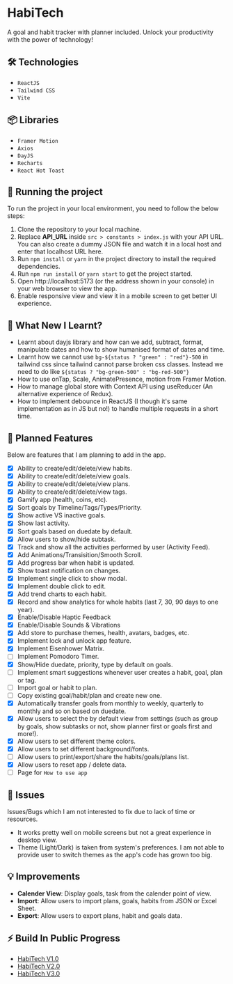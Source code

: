# HabiTech

A goal and habit tracker with planner included. Unlock your productivity with the power of technology!

## 🛠️ Technologies

- `ReactJS`
- `Tailwind CSS`
- `Vite`

## 📦 Libraries

- `Framer Motion`
- `Axios`
- `DayJS`
- `Recharts`
- `React Hot Toast`

## 🚦 Running the project

To run the project in your local environment, you need to follow the below steps:

1. Clone the repository to your local machine.
2. Replace **API_URL** inside `src > constants > index.js` with your API URL. You can also create a dummy JSON file and watch it in a local host and enter that localhost URL here.
3. Run `npm install` or `yarn` in the project directory to install the required dependencies.
4. Run `npm run install` or `yarn start` to get the project started.
5. Open http://localhost:5173 (or the address shown in your console) in your web browser to view the app.
6. Enable responsive view and view it in a mobile screen to get better UI experience.

## 🧠 What New I Learnt?

- Learnt about dayjs library and how can we add, subtract, format, manipulate dates and how to show humanised format of dates and time.
- Learnt how we cannot use `bg-${status ? "green" : "red"}-500` in tailwind css since tailwind cannot parse broken css classes. Instead we need to do like `${status ? "bg-green-500" : "bg-red-500"}`
- How to use onTap, Scale, AnimatePresence, motion from Framer Motion.
- How to manage global store with Context API using useReducer (An alternative experience of Redux).
- How to implement debounce in ReactJS (I though it's same implementation as in JS but no!) to handle multiple requests in a short time.

## 🚀 Planned Features

Below are features that I am planning to add in the app.

- [x] Ability to create/edit/delete/view habits.
- [x] Ability to create/edit/delete/view goals.
- [x] Ability to create/edit/delete/view plans.
- [x] Ability to create/edit/delete/view tags.
- [x] Gamify app (health, coins, etc).
- [x] Sort goals by Timeline/Tags/Types/Priority.
- [x] Show active VS inactive goals.
- [x] Show last activity.
- [x] Sort goals based on duedate by default.
- [x] Allow users to show/hide subtask.
- [x] Track and show all the activities performed by user (Activity Feed).
- [x] Add Animations/Transisition/Smooth Scroll.
- [x] Add progress bar when habit is updated.
- [x] Show toast notification on changes.
- [x] Implement single click to show modal.
- [x] Implement double click to edit.
- [x] Add trend charts to each habit.
- [x] Record and show analytics for whole habits (last 7, 30, 90 days to one year).
- [x] Enable/Disable Haptic Feedback
- [x] Enable/Disable Sounds & Vibrations
- [x] Add store to purchase themes, health, avatars, badges, etc.
- [x] Implement lock and unlock app feature.
- [x] Implement Eisenhower Matrix.
- [ ] Implement Pomodoro Timer.
- [x] Show/Hide duedate, priority, type by default on goals.
- [ ] Implement smart suggestions whenever user creates a habit, goal, plan or tag.
- [ ] Import goal or habit to plan.
- [ ] Copy existing goal/habit/plan and create new one.
- [x] Automatically transfer goals from monthly to weekly, quarterly to monthly and so on based on duedate.
- [x] Allow users to select the by default view from settings (such as group by goals, show subtasks or not, show planner first or goals first and more!).
- [x] Allow users to set different theme colors.
- [x] Allow users to set different background/fonts.
- [ ] Allow users to print/export/share the habits/goals/plans list.
- [x] Allow users to reset app / delete data.
- [ ] Page for `How to use app`

## 🐞 Issues

Issues/Bugs which I am not interested to fix due to lack of time or resources.

- It works pretty well on mobile screens but not a great experience in desktop view.
- Theme (Light/Dark) is taken from system's preferences. I am not able to provide user to switch themes as the app's code has grown too big.

## 💡 Improvements

- **Calender View**: Display goals, task from the calender point of view.
- **Import**: Allow users to import plans, goals, habits from JSON or Excel Sheet.
- **Export**: Allow users to export plans, habit and goals data.

## ⚡️ Build In Public Progress

- [HabiTech V1.0](https://www.linkedin.com/posts/nooruddin-shaikh_developer-habits-habitech-activity-7164270082024431616-L-IQ?utm_source=share&utm_medium=member_desktop)
- [HabiTech V2.0](https://www.linkedin.com/posts/nooruddin-shaikh_tailwindcss-react-api-activity-7166338128054534147-_NnH?utm_source=share&utm_medium=member_desktop)
- [HabiTech V3.0](https://www.linkedin.com/posts/nooruddin-shaikh_framermotion-priority-deadline-activity-7168499155403751424-k7FX?utm_source=share&utm_medium=member_desktop)
